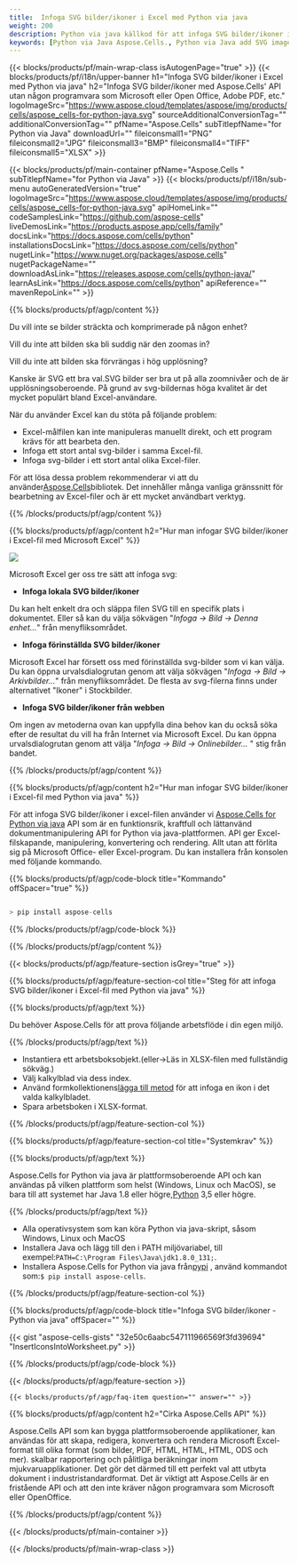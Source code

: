 ```yaml
---
title:  Infoga SVG bilder/ikoner i Excel med Python via java
weight: 200
description: Python via java källkod för att infoga SVG bilder/ikoner i Excel.
keywords: [Python via Java Aspose.Cells., Python via Java add SVG images/Icons into Excel., Python via Java insert SVG images/Icons into Excel., Python via Java create SVG images/Icons in Excel]
---
```

{{< blocks/products/pf/main-wrap-class isAutogenPage="true" >}}
{{< blocks/products/pf/i18n/upper-banner h1="Infoga SVG bilder/ikoner i Excel med Python via java" h2="Infoga SVG bilder/ikoner med Aspose.Cells\' API utan någon programvara som Microsoft eller Open Office, Adobe PDF, etc." logoImageSrc="https://www.aspose.cloud/templates/aspose/img/products/cells/aspose_cells-for-python-java.svg" sourceAdditionalConversionTag="" additionalConversionTag="" pfName="Aspose.Cells" subTitlepfName="for Python via Java" downloadUrl="" fileiconsmall1="PNG" fileiconsmall2="JPG" fileiconsmall3="BMP" fileiconsmall4="TIFF" fileiconsmall5="XLSX" >}}

{{< blocks/products/pf/main-container pfName="Aspose.Cells " subTitlepfName="for Python via Java" >}}
{{< blocks/products/pf/i18n/sub-menu autoGeneratedVersion="true" logoImageSrc="https://www.aspose.cloud/templates/aspose/img/products/cells/aspose_cells-for-python-java.svg" apiHomeLink="" codeSamplesLink="https://github.com/aspose-cells" liveDemosLink="https://products.aspose.app/cells/family" docsLink="https://docs.aspose.com/cells/python" installationsDocsLink="https://docs.aspose.com/cells/python" nugetLink="https://www.nuget.org/packages/aspose.cells" nugetPackageName="" downloadAsLink="https://releases.aspose.com/cells/python-java/" learnAsLink="https://docs.aspose.com/cells/python" apiReference="" mavenRepoLink="" >}}

{{% blocks/products/pf/agp/content %}}

Du vill inte se bilder sträckta och komprimerade på någon enhet?

Vill du inte att bilden ska bli suddig när den zoomas in?

Vill du inte att bilden ska förvrängas i hög upplösning?

Kanske är SVG ett bra val.SVG bilder ser bra ut på alla zoomnivåer och de är upplösningsoberoende. På grund av svg-bildernas höga kvalitet är det mycket populärt bland Excel-användare.

När du använder Excel kan du stöta på följande problem:

+ Excel-målfilen kan inte manipuleras manuellt direkt, och ett program krävs för att bearbeta den.
+ Infoga ett stort antal svg-bilder i samma Excel-fil.
+ Infoga svg-bilder i ett stort antal olika Excel-filer.

 För att lösa dessa problem rekommenderar vi att du använder[Aspose.Cells](https://products.aspose.com/cells/)bibliotek. Det innehåller många vanliga gränssnitt för bearbetning av Excel-filer och är ett mycket användbart verktyg.

{{% /blocks/products/pf/agp/content %}}

{{% blocks/products/pf/agp/content h2="Hur man infogar SVG bilder/ikoner i Excel-fil med Microsoft Excel" %}}

![](/cells/sv/net/icons/insert-icons-to-excel/sample.png)

Microsoft Excel ger oss tre sätt att infoga svg:

+  **Infoga lokala SVG bilder/ikoner**

Du kan helt enkelt dra och släppa filen SVG till en specifik plats i dokumentet. Eller så kan du välja sökvägen "*Infoga -> Bild -> Denna enhet...*" från menyfliksområdet.

+  **Infoga förinställda SVG bilder/ikoner**

Microsoft Excel har försett oss med förinställda svg-bilder som vi kan välja. Du kan öppna urvalsdialogrutan genom att välja sökvägen "*Infoga -> Bild -> Arkivbilder...*" från menyfliksområdet. De flesta av svg-filerna finns under alternativet "Ikoner" i Stockbilder.

+  **Infoga SVG bilder/ikoner från webben**

Om ingen av metoderna ovan kan uppfylla dina behov kan du också söka efter de resultat du vill ha från Internet via Microsoft Excel. Du kan öppna urvalsdialogrutan genom att välja "*Infoga -> Bild -> Onlinebilder...* " stig från bandet.

{{% /blocks/products/pf/agp/content %}}

{{% blocks/products/pf/agp/content h2="Hur man infogar SVG bilder/ikoner i Excel-fil med Python via java" %}}

 För att infoga SVG bilder/ikoner i excel-filen använder vi
 [Aspose.Cells for Python via java](https://pypi.org/project/aspose-cells/) 
 API som är en funktionsrik, kraftfull och lättanvänd dokumentmanipulering API for Python via java-plattformen. API ger Excel-filskapande, manipulering, konvertering och rendering. Allt utan att förlita sig på Microsoft Office- eller Excel-program. Du kan installera från konsolen med följande kommando.

{{% blocks/products/pf/agp/code-block title="Kommando" offSpacer="true" %}}

```cs

> pip install aspose-cells

```

{{% /blocks/products/pf/agp/code-block %}}

{{% /blocks/products/pf/agp/content %}}

{{< blocks/products/pf/agp/feature-section isGrey="true" >}}

{{% blocks/products/pf/agp/feature-section-col title="Steg för att infoga SVG bilder/ikoner i Excel-fil med Python via java" %}}

{{% blocks/products/pf/agp/text %}}

Du behöver Aspose.Cells för att prova följande arbetsflöde i din egen miljö.

{{% /blocks/products/pf/agp/text %}}

+ Instantiera ett arbetsboksobjekt.(eller->Läs in XLSX-filen med fullständig sökväg.)
+ Välj kalkylblad via dess index.
 + Använd formkollektionens[lägga till metod](https://reference.aspose.com/cells/python-java/asposecells.api/shapecollection#addIcons(int,%20int,%20int,%20int,%20int,%20int,%20byte[],%20byte[])) för att infoga en ikon i det valda kalkylbladet.
+ Spara arbetsboken i XLSX-format.

{{% /blocks/products/pf/agp/feature-section-col %}}

{{% blocks/products/pf/agp/feature-section-col title="Systemkrav" %}}

{{% blocks/products/pf/agp/text %}}

 Aspose.Cells for Python via java är plattformsoberoende API och kan användas på vilken plattform som helst (Windows, Linux och MacOS), se bara till att systemet har Java 1.8 eller högre,[Python](https://www.python.org/downloads/) 3,5 eller högre.
 
{{% /blocks/products/pf/agp/text %}}

-  Alla operativsystem som kan köra Python via java-skript, såsom Windows, Linux och MacOS
- Installera Java och lägg till den i PATH miljövariabel, till exempel:<code>PATH=C:\Program Files\Java\jdk1.8.0_131;</code>.
-  Installera Aspose.Cells for Python via java från<a href="https://pypi.org/project/aspose-cells/">pypi</a> , använd kommandot som:<code>$ pip install aspose-cells</code>.

{{% /blocks/products/pf/agp/feature-section-col %}}

{{% blocks/products/pf/agp/code-block title="Infoga SVG bilder/ikoner - Python via java" offSpacer="" %}}

{{< gist "aspose-cells-gists" "32e50c6aabc547111966569f3fd39694" "InsertIconsIntoWorksheet.py" >}}

{{% /blocks/products/pf/agp/code-block %}}

{{< /blocks/products/pf/agp/feature-section >}}

    {{< blocks/products/pf/agp/faq-item question="" answer="" >}}
 

<!-- aboutfile Starts -->

{{% blocks/products/pf/agp/content h2="Cirka Aspose.Cells API" %}}

Aspose.Cells API som kan bygga plattformsoberoende applikationer, kan användas för att skapa, redigera, konvertera och rendera Microsoft Excel-format till olika format (som bilder, PDF, HTML, HTML, HTML, ODS och mer). skalbar rapportering och pålitliga beräkningar inom mjukvaruapplikationer. Det gör det därmed till ett perfekt val att utbyta dokument i industristandardformat. Det är viktigt att Aspose.Cells är en fristående API och att den inte kräver någon programvara som Microsoft eller OpenOffice.

{{% /blocks/products/pf/agp/content %}}



<!-- aboutfile Ends -->
<!--
{{< blocks/products/pf/agp/other-supported-section title="Other Supported Splitting Formats" subTitle="Using Python via Java, One can also split large file into chunks of many other file formats including." >}}

{{< blocks/products/pf/agp/other-supported-section-item href="https://products.aspose.com/cells/net/splitter/ods/" name="ODS" description="OpenDocument Spreadsheet File" >}}
{{< blocks/products/pf/agp/other-supported-section-item href="https://products.aspose.com/cells/net/splitter/xls/" name="XLS" description="Excel Binary Format" >}}
{{< blocks/products/pf/agp/other-supported-section-item href="https://products.aspose.com/cells/net/splitter/xlsb/" name="XLSB" description="Binary Excel Workbook File" >}}
{{< blocks/products/pf/agp/other-supported-section-item href="https://products.aspose.com/cells/net/splitter/xlsm/" name="XLSM" description="Spreadsheet File" >}}

{{< /blocks/products/pf/agp/other-supported-section >}}

-->

{{< /blocks/products/pf/main-container >}}
    
{{< /blocks/products/pf/main-wrap-class >}}
